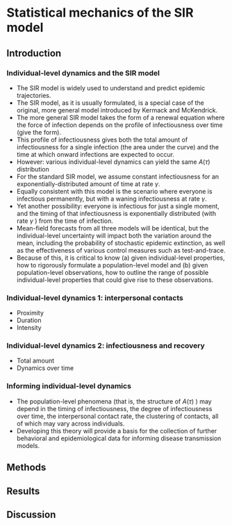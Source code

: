 # Statistical mechanics of the SIR model 

## Introduction

### Individual-level dynamics and the SIR model
- The SIR model is widely used to understand and predict epidemic trajectories. 
- The SIR model, as it is usually formulated, is a special case of the original, more general model introduced by Kermack and McKendrick. 
- The more general SIR model takes the form of a renewal equation where the force of infection depends on the profile of infectiousness over time (give the form).
- This profile of infectiousness gives both the total amount of infectiousness for a single infection (the area under the curve) and the time at which onward infections are expected to occur.
- However: various individual-level dynamics can yield the same $A(\tau)$ distribution
- For the standard SIR model, we assume constant infectiousness for an exponentially-distributed amount of time at rate $\gamma$. 
- Equally consistent with this model is the scenario where everyone is infectious permanently, but with a waning infectiousness at rate $\gamma$. 
- Yet another possibility: everyone is infectious for just a single moment, and the timing of that infectiousness is exponentially distributed (with rate $\gamma$ ) from the time of infection. 
- Mean-field forecasts from all three models will be identical, but the individual-level uncertainty will impact both the variation around the mean, including the probability of stochastic epidemic extinction, as well as the effectiveness of various control measures such as test-and-trace. 
- Because of this, it is critical to know (a) given individual-level properties, how to rigorously formulate a population-level model and (b) given population-level observations, how to outline the range of possible individual-level properties that could give rise to these observations. 

### Individual-level dynamics 1: interpersonal contacts 

- Proximity
- Duration
- Intensity 

### Individual-level dynamics 2: infectiousness and recovery

- Total amount
- Dynamics over time 

### Informing individual-level dynamics
- The population-level phenomena (that is, the structure of $A(\tau)$ ) may depend in the timing of infectiousness, the degree of infectiousness over time, the interpersonal contact rate, the clustering of contacts, all of which may vary across individuals. 
- Developing this theory will provide a basis for the collection of further behavioral and epidemiological data for informing disease transmission models. 


## Methods


## Results


## Discussion